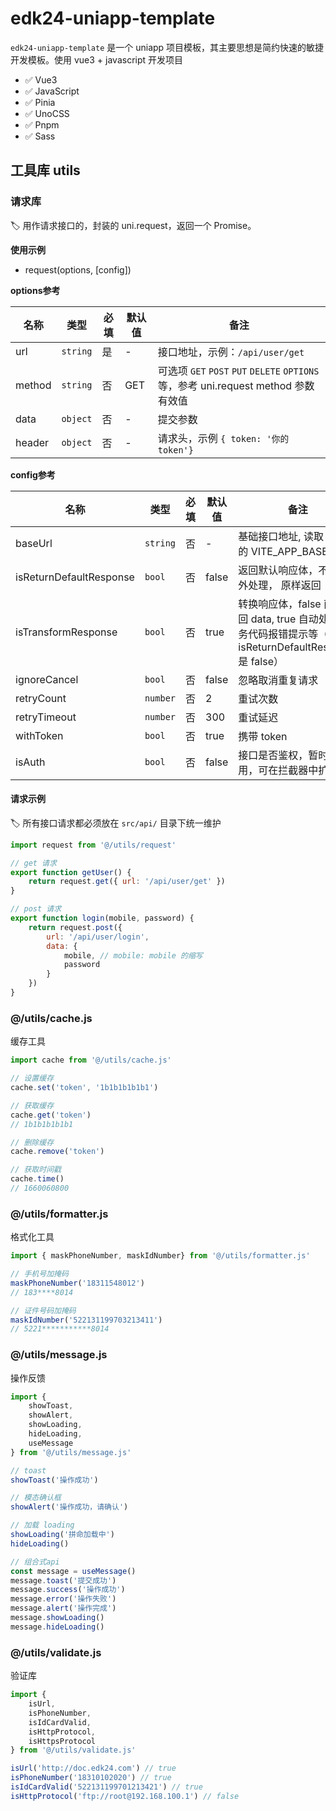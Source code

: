 # edk24-uniapp-template

`edk24-uniapp-template` 是一个 uniapp 项目模板，其主要思想是简约快速的敏捷开发模板。使用 vue3 + javascript 开发项目

- ✅ Vue3
- ✅ JavaScript
- ✅ Pinia
- ✅ UnoCSS
- ✅ Pnpm
- ✅ Sass

## 工具库 utils

### 请求库

🏷 用作请求接口的，封装的 uni.request，返回一个 Promise。

**使用示例**

- request(options, [config])

**options参考**

| 名称 | 类型 | 必填 | 默认值 | 备注 |
| --- | --- | --- | --- | --- |
| url | `string` | 是 | - | 接口地址，示例：`/api/user/get` |
| method | `string` | 否 | GET | 可选项 `GET` `POST` `PUT` `DELETE` `OPTIONS` 等，参考 uni.request method 参数有效值 |
| data | `object` | 否 | - | 提交参数 |
| header | `object` | 否 | - | 请求头，示例 `{ token: '你的 token'}` |

**config参考**

| 名称 | 类型 | 必填 | 默认值 | 备注 |
| --- | --- | --- | --- | --- |
| baseUrl | `string` | 否 | - | 基础接口地址, 读取 .env 的 VITE_APP_BASE_URL |
| isReturnDefaultResponse | `bool` | 否 | false | 返回默认响应体，不做额外处理， 原样返回 |
| isTransformResponse | `bool` | 否 | true | 转换响应体，false 直接返回 data, true 自动处理业务代码报错提示等（前提 isReturnDefaultResponse 是 false） |
| ignoreCancel | `bool` | 否 | false | 忽略取消重复请求 |
| retryCount | `number` | 否 | 2 | 重试次数 |
| retryTimeout | `number` | 否 | 300 | 重试延迟 |
| withToken | `bool` | 否 | true | 携带 token |
| isAuth | `bool` | 否 | false | 接口是否鉴权，暂时无用，可在拦截器中扩展 |

#### 请求示例

🏷️ 所有接口请求都必须放在 `src/api/` 目录下统一维护

```javascript
import request from '@/utils/request'

// get 请求
export function getUser() {
    return request.get({ url: '/api/user/get' })
}

// post 请求
export function login(mobile, password) {
    return request.post({
        url: '/api/user/login',
        data: {
            mobile, // mobile: mobile 的缩写
            password
        }
    })
}

```

### @/utils/cache.js

缓存工具

```javascript
import cache from '@/utils/cache.js'

// 设置缓存
cache.set('token', '1b1b1b1b1b1')

// 获取缓存
cache.get('token')
// 1b1b1b1b1b1

// 删除缓存
cache.remove('token')

// 获取时间戳
cache.time()
// 1660060800
```

### @/utils/formatter.js

格式化工具

```javascript
import { maskPhoneNumber, maskIdNumber} from '@/utils/formatter.js'

// 手机号加掩码
maskPhoneNumber('18311548012')
// 183****8014

// 证件号码加掩码
maskIdNumber('522131199703213411')
// 5221***********8014
```

### @/utils/message.js

操作反馈

```javascript
import {
    showToast,
    showAlert,
    showLoading,
    hideLoading,
    useMessage
} from '@/utils/message.js'

// toast
showToast('操作成功')

// 模态确认框
showAlert('操作成功，请确认')

// 加载 loading
showLoading('拼命加载中')
hideLoading()

// 组合式api
const message = useMessage()
message.toast('提交成功')
message.success('操作成功')
message.error('操作失败')
message.alert('操作完成')
message.showLoading()
message.hideLoading()
```

### @/utils/validate.js

验证库

```javascript
import {
    isUrl,
    isPhoneNumber,
    isIdCardValid,
    isHttpProtocol,
    isHttpsProtocol
} from '@/utils/validate.js'

isUrl('http://doc.edk24.com') // true 
isPhoneNumber('18310102020') // true
isIdCardValid('522131199701213421') // true
isHttpProtocol('ftp://root@192.168.100.1') // false
```

